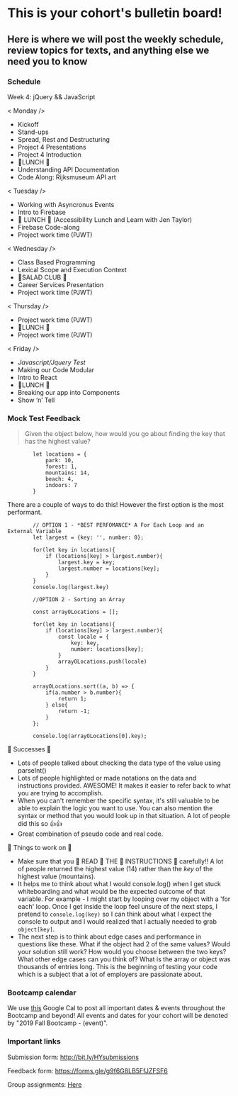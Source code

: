 # This is your cohort's bulletin board! 
## Here is where we will post the weekly schedule, review topics for texts, and anything else we need you to know

### Schedule
Week 4: jQuery && JavaScript

< Monday /> 
* Kickoff
* Stand-ups
* Spread, Rest and Destructuring
* Project 4 Presentations
* Project 4 Introduction
* 🍴LUNCH 🍴
* Understanding API Documentation
* Code Along: Rijksmuseum API art


< Tuesday /> 
* Working with Asyncronus Events
* Intro to Firebase
* 🍴 LUNCH 🍴 (Accessibility Lunch and Learn with Jen Taylor)
* Firebase Code-along
* Project work time (PJWT)


< Wednesday /> 
* Class Based Programming
* Lexical Scope and Execution Context
* 🥗SALAD CLUB 🥗
* Career Services Presentation
* Project work time (PJWT)


< Thursday /> 
* Project work time (PJWT)
* 🍴LUNCH 🍴 
* Project work time (PJWT)


< Friday />
* _Javascript/Jquery Test_
* Making our Code Modular
* Intro to React
* 🍴LUNCH 🍴
* Breaking our app into Components
* Show ‘n’ Tell

### Mock Test Feedback
> Given the object below, how would you go about finding the key that has the highest value?
```JS
        let locations = {
            park: 10,
            forest: 1,
            mountains: 14,
            beach: 4,
            indoors: 7
        }
```
There are a couple of ways to do this! However the first option is the most performant.

```JS
        // OPTION 1 - *BEST PERFOMANCE* A For Each Loop and an External Variable 
        let largest = {key: '', number: 0};

        for(let key in locations){
            if (locations[key] > largest.number){
                largest.key = key;
                largest.number = locations[key];
            }
        }
        console.log(largest.key)

        //OPTION 2 - Sorting an Array

        const arrayOLocations = [];

        for(let key in locations){
            if (locations[key] > largest.number){
                const locale = {
                    key: key,
                    number: locations[key];
                }
                arrayOLocations.push(locale)
            }
        }

        arrayOLocations.sort((a, b) => {
            if(a.number > b.number){
                return 1;
            } else{
                return -1;
            }
        };

        console.log(arrayOLocations[0].key);
```

🎉 Successes 🎉
* Lots of people talked about checking the data type of the value using parseInt()
* Lots of people highlighted or made notations on the data and instructions provided. AWESOME! It makes it easier to refer back to what you are trying to accomplish.
* When you can't remember the specific syntax, it's still valuable to be able to explain the logic you want to use. You can also mention the syntax or method that you would look up in that situation. A lot of people did this so 👍👍
* Great combination of pseudo code and real code. 


🔨 Things to work on 🔨
* Make sure that you 👏 READ 👏 THE 👏 INSTRUCTIONS 👏 carefully!! A lot of people returned the highest value (14) rather than the _key_ of the highest value (mountains).
* It helps me to think about what I would console.log() when I get stuck whiteboarding and what would be the expected outcome of that variable. For example - I might start by looping over my object with a 'for each' loop. 
Once I get inside the loop feel unsure of the next steps, I pretend to `console.log(key)` so I can think about what I expect the console to output and I would realized that I actually needed to grab `object[key]`.
* The next step is to think about edge cases and performance in questions like these. What if the object had 2 of the same values? Would your solution still work? How would you choose between the two keys? What other edge cases can you think of? What is the array or object was thousands of entries long. This is the beginning of testing your code which is a subject that a lot of employers are passionate about. 



### Bootcamp calendar
We use [this](https://calendar.google.com/calendar/embed?src=hackeryou.com_ckj6930nr6kraakaisos09cccs%40group.calendar.google.com&ctz=America%2FToronto) Google Cal to post all important dates & events throughout the Bootcamp and beyond! All events and dates for your cohort will be denoted by "2019 Fall Bootcamp - (event)".

### Important links
Submission form: http://bit.ly/HYsubmissions

Feedback form: https://forms.gle/g9f6G8LB5FfJZFSF6

Group assignments: [Here](https://docs.google.com/spreadsheets/d/12P9pcvsRTf7Qek_FYETltPLghetwuyy5epxRaxqRns4/edit#gid=1112317742)

